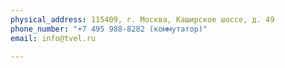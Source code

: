 ```yaml
---
physical_address: 115409, г. Москва, Каширское шоссе, д. 49
phone_number: "+7 495 988-8282 (коммутатор)"
email: info@tvel.ru

---
```


